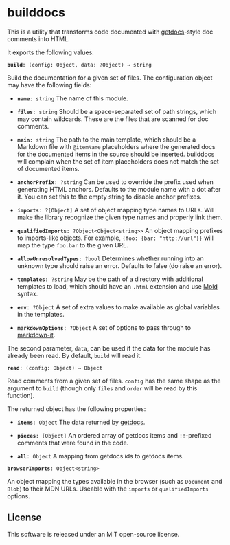 # builddocs

This is a utility that transforms code documented with
[getdocs](https://github.com/marijnh/getdocs)-style doc comments into
HTML.

It exports the following values:

**`build`**`: (config: Object, data: ?Object) → string`

Build the documentation for a given set of files. The configuration
object may have the following fields:

 * **`name`**`: string` The name of this module.

 * **`files`**`: string` Should be a space-separated set of path
   strings, which may contain wildcards. These are the files that are
   scanned for doc comments.

 * **`main`**`: string` The path to the main template, which should be
   a Markdown file with `@itemName` placeholders where the generated
   docs for the documented items in the source should be inserted.
   builddocs will complain when the set of item placeholders does not
   match the set of documented items.

 * **`anchorPrefix`**`: ?string` Can be used to override the prefix
   used when generating HTML anchors. Defaults to the module name with
   a dot after it. You can set this to the empty string to disable
   anchor prefixes.

 * **`imports`**`: ?[Object]` A set of object mapping type names to
   URLs. Will make the library recognize the given type names and
   properly link them.

 * **`qualifiedImports`**`: ?Object<Object<string>>` An object mapping
   prefixes to imports-like objects. For example, `{foo: {bar:
   "http://url"}}` will map the type `foo.bar` to the given URL.

 * **`allowUnresolvedTypes`**`: ?bool` Determines whether running into
   an unknown type should raise an error. Defaults to false (do raise
   an error).

 * **`templates`**`: ?string` May be the path of a directory with
   additional templates to load, which should have an `.html`
   extension and use [Mold](https://github.com/marijnh/mold) syntax.

 * **`env`**`: ?Object` A set of extra values to make available as
   global variables in the templates.

 * **`markdownOptions`**`: ?Object` A set of options to pass through
   to [markdown-it](https://github.com/markdown-it/markdown-it).

The second parameter, `data`, can be used if the data for the module
has already been read. By default, `build` will read it.

**`read`**`: (config: Object) → Object`

Read comments from a given set of files. `config` has the same shape
as the argument to `build` (though only `files` and `order` will be
read by this function).

The returned object has the following properties:

 * **`items`**`: Object` The data returned by
   [getdocs](https://github.com/marijnh/getdocs).

 * **`pieces`**`: [Object]` An ordered array of getdocs items and
   `!!`-prefixed comments that were found in the code.

 * **`all`**`: Object` A mapping from getdocs ids to getdocs items.

**`browserImports`**`: Object<string>`

An object mapping the types available in the browser (such as
`Document` and `Blob`) to their MDN URLs. Useable with the `imports`
or `qualifiedImports` options.

## License

This software is released under an MIT open-source license.
